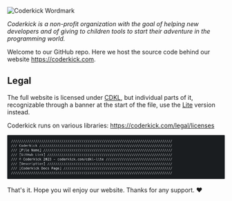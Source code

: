 ![Coderkick Wordmark](https://coderkick.com/assets/CoderkickWordmark.png)

_Coderkick is a non-profit organization with the goal of helping new developers and of giving to children tools to start their adventure in the programming world._

Welcome to our GitHub repo. Here we host the source code behind our website https://coderkick.com.

## Legal
The full website is licensed under [CDKL](https://coderkick.com/cdkl), but individual parts of it, recognizable through a banner at the start of the file, use the [Lite](https://coderkick.com/cdkl-lite) version instead.

Coderkick runs on various libraries: https://coderkick.com/legal/licenses

![CDKL-Lite Example Banner](https://github.com/Coderkick/coderkick.com/blob/main/images/license-banner.png?raw=true)

That's it. Hope you wil enjoy our website. Thanks for any support. ❤️